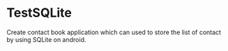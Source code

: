 # TestSQLite
Create contact book application which can used to store the list of contact by using SQLite on android.
